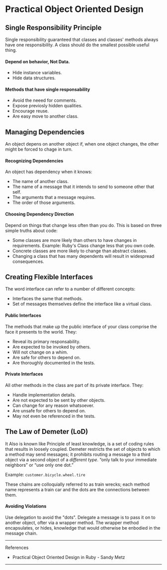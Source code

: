 # Practical Object Oriented Design

## Single Responsibility Principle

Single responsibility guaranteed that classes and classes' methods always have one responsibility. A class should do the smallest possible useful thing.

#### Depend on behavior, Not Data.
- Hide instance variables.
- Hide data structures.

#### Methods that have single responsability

- Avoid the neeed for comments.
- Expose previosly hidden qualities.
- Encourage reuse.
- Are easy move to another class.

## Managing Dependencies

An object depens on another object if, when one object changes, the other might be forced to chage in turn.

#### Recognizing Dependencies

An object has dependency when it knows:

- The name of another class.
- The name of a message that it intends to send to someone other that self.
- The arguments that a message requires.
- The order of those arguments.

#### Choosing Dependency Direction

Depend on things that change less often than you do. This is based on three simple truths about code:

- Some classes are more likely than others to have changes in requirements. Example: Ruby's Class change less that you own code.
- Concrete classes are more likely to change than abstract classes.
- Changing a class that has many dependents will result in widespread consequences.

## Creating Flexible Interfaces

The word interface can refer to a number of different concepts:

- Interfaces the same that methods.
- Set of messages themselves define the interface like a virtual class.

#### Public Interfaces

The methods that make up the public interface of your class comprise the face it presents to the world. They:
- Reveal its primary responsability.
- Are expected to be invoked by others.
- Will not change on a whim.
- Are safe for others to depend on.
- Are thoroughly documented in the tests.

#### Private Interfaces

All other methods in the class are part of its private interface. They:
- Handle implementation details.
- Are not expected to be sent by other objects.
- Can change for any reason whatsoever.
- Are unsafe for others to depend on.
- May not even be referenced in the tests.

## The Law of Demeter (LoD)

It Also is known like Principle of least knowledge, is a set of coding rules that results in loosely coupled.
Demeter restricts the set of objects to which a method may send messages; it prohibits routing a message to a
third object via a second object of a *different type*. “only talk to your immediate neighbors” or “use only one dot.”

Example: `customer.bicycle.wheel.tire`

These chains are colloquially referred to as train wrecks; each method name represents a train car and the dots are the connections between them.

#### Avoiding Violations

Use delegation to avoid the "dots". Delegate a message is to pass it on to another object, ofter via a wrapper method. The wrapper method encapsulates, or
hides, knowledge that would otherwise be enbodied in the message chain.

---
References

- Practical Object Oriented Design in Ruby - Sandy Metz
---
